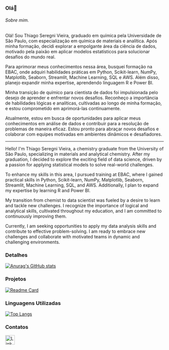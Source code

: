 ### Olá👋


###### Sobre mim.
Olá! Sou Thiago Seregni Vieira, graduado em química pela Universidade de São Paulo, com especialização em química de materiais e analítica. Após minha formação, decidi explorar a empolgante área da ciência de dados, motivado pela paixão em aplicar modelos estatísticos para solucionar desafios do mundo real.

Para aprimorar meus conhecimentos nessa área, busquei formação na EBAC, onde adquiri habilidades práticas em Python, Scikit-learn, NumPy, Matplotlib, Seaborn, Streamlit, Machine Learning, SQL e AWS. Além disso, planejo expandir minha expertise, aprendendo linguagem R e Power BI.

Minha transição de químico para cientista de dados foi impulsionada pelo desejo de aprender e enfrentar novos desafios. Reconheço a importância de habilidades lógicas e analíticas, cultivadas ao longo de minha formação, e estou comprometido em aprimorá-las continuamente.

Atualmente, estou em busca de oportunidades para aplicar meus conhecimentos em análise de dados e contribuir para a resolução de problemas de maneira eficaz. Estou pronto para abraçar novos desafios e colaborar com equipes motivadas em ambientes dinâmicos e desafiadores.

---------------------------------------------------------------------------------------------------------------------------------------------------------------------------------------------------------------------
Hello! I'm Thiago Seregni Vieira, a chemistry graduate from the University of São Paulo, specializing in materials and analytical chemistry. After my graduation, I decided to explore the exciting field of data science, driven by a passion for applying statistical models to solve real-world challenges.

To enhance my skills in this area, I pursued training at EBAC, where I gained practical skills in Python, Scikit-learn, NumPy, Matplotlib, Seaborn, Streamlit, Machine Learning, SQL, and AWS. Additionally, I plan to expand my expertise by learning R and Power BI.

My transition from chemist to data scientist was fueled by a desire to learn and tackle new challenges. I recognize the importance of logical and analytical skills, cultivated throughout my education, and I am committed to continuously improving them.

Currently, I am seeking opportunities to apply my data analysis skills and contribute to effective problem-solving. I am ready to embrace new challenges and collaborate with motivated teams in dynamic and challenging environments.


### Detalhes

[![Anurag's GitHub stats](https://github-readme-stats.vercel.app/api?username=ThiagoVieira96&show_icons=true&theme=dark)](https://github.com/anuraghazra/github-readme-stats)

### Projetos

[![Readme Card](https://github-readme-stats.vercel.app/api/pin/?username=ThiagoVieira96&repo=Projetos-Ebac&theme=dark)](https://github.com/anuraghazra/github-readme-stats)

### Linguagens Utilizadas

[![Top Langs](https://github-readme-stats.vercel.app/api/top-langs/?username=ThiagoVieira96&theme=dark&layout=donut-vertical)](https://github.com/anuraghazra/github-readme-stats)

### Contatos

[<img src = 'https://img.shields.io/badge/LinkedIn-007785?style=for-the-badge&logo=linkedin&logoColor=black' alt='LinkedIn' height='30'>](https://www.linkedin.com/in/thiago-vieira96/)

<!--
**ThiagoVieira96/ThiagoVieira96** is a ✨ _special_ ✨ repository because its `README.md` (this file) appears on your GitHub profile.

Here are some ideas to get you started:

- 🔭 I’m currently working on ...
- 🌱 I’m currently learning ...
- 👯 I’m looking to collaborate on ...
- 🤔 I’m looking for help with ...
- 💬 Ask me about ...
- 📫 How to reach me: ...
- 😄 Pronouns: ...
- ⚡ Fun fact: ...
-->
